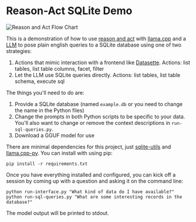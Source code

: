 # Reason-Act SQLite Demo

![Reason and Act Flow Chart](https://github.com/brandonrobertz/reason-act-sqlite-py/blob/main/reason-act-llm.png?raw=true)

This is a demonstration of how to use [reason and act][react-paper] with [llama.cpp][llama-git] and a [LLM][xwin] to pose plain english queries to a SQLite database using one of two strategies:

1. Actions that mimic interaction with a frontend like [Datasette][datasette-git]. Actions: list tables, list table columns, facet, filter
2. Let the LLM use SQLite queries directly. Actions: list tables, list table schema, execute sql

The things you'll need to do are:

1. Provide a SQLite database (named `example.db` or you need to change the name in the Python files)
2. Change the prompts in both Python scripts to be specific to your data. You'll also want to change or remove the context descriptions in `run-sql-queries.py`.
3. Download a GGUF model for use

There are minimal dependencies for this project, just [sqlite-utils][sqlite-utils] and [llama.cpp-py][llama-cpp-py]. You can install with using pip:

```
pip install -r requirements.txt
```

Once you have everything installed and configured, you can kick off a session by coming up with a question and asking it on the command line:

```
python run-interface.py "What kind of data do I have available?"
python run-sql-queries.py "What are some interesting records in the database?"
```

The model output will be printed to stdout.


[react-paper]: https://blog.research.google/2022/11/react-synergizing-reasoning-and-acting.html?m=1
    "ReAct: Synergizing Reasoning and Acting in Language Models"

[llama-git]: https://github.com/ggerganov/llama.cpp
    "Port of Facebook's LLaMA model in C/C++"

[xwin]: https://huggingface.co/TheBloke/Xwin-LM-13B-V0.1-GGUF
    "Xwin-LM-13B-V0.1-GGUF on Huggingface courtesy of TheBloke"

[datasette-git]: https://github.com/simonw/datasette
    "An open source multi-tool for exploring and publishing data"

[llama-cpp-py]: https://github.com/abetlen/llama-cpp-python
    "Python bindings for llama.cpp"

[sqlite-utils]: https://github.com/simonw/sqlite-utils
    "Python CLI utility and library for manipulating SQLite databases"
